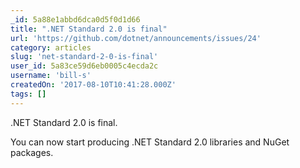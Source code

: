 ```yaml
---
_id: 5a88e1abbd6dca0d5f0d1d66
title: ".NET Standard 2.0 is final"
url: 'https://github.com/dotnet/announcements/issues/24'
category: articles
slug: 'net-standard-2-0-is-final'
user_id: 5a83ce59d6eb0005c4ecda2c
username: 'bill-s'
createdOn: '2017-08-10T10:41:28.000Z'
tags: []
---
```


.NET Standard 2.0 is final.

You can now start producing .NET Standard 2.0 libraries and NuGet packages. 
